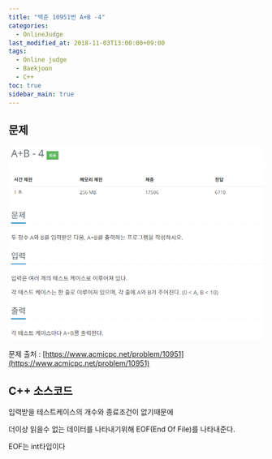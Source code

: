 ```yaml
---
title: "백준 10951번 A+B -4"
categories: 
  - OnlineJudge
last_modified_at: 2018-11-03T13:00:00+09:00
tags: 
  - Online judge
  - Baekjoon
  - C++
toc: true
sidebar_main: true
---
```


## 문제

![10950](https://github.com/lesslate/lesslate.github.io/blob/master/assets/img/OnlineJudge/10951.png?raw=true)

문제 출처 : [https://www.acmicpc.net/problem/10951](https://www.acmicpc.net/problem/10951)



## C++ 소스코드


<script src="https://gist.github.com/lesslate/73cf06448c1457e879389467ae5e0c44.js"></script>

입력받을 테스트케이스의 개수와 종료조건이 없기때문에 

더이상 읽을수 없는 데이터를 나타내기위해 EOF(End Of File)를 나타내준다.

EOF는 int타입이다
